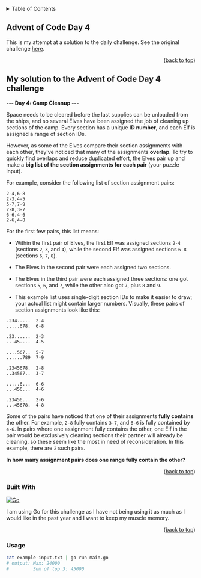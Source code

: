 <a name="readme-top"></a>

<!-- TABLE OF CONTENTS -->
<details>
  <summary>Table of Contents</summary>
  <ol>
    <li>
      <a href="#about-the-project">About The Project</a>
      <ul>
        <li><a href="#built-with">Built With</a></li>
      </ul>
    </li>
    <li><a href="#usage">Usage</a></li>
  </ol>
</details>

<!-- ABOUT THE PROJECT -->
## Advent of Code Day 4

This is my attempt at a solution to the daily challenge. See the original challenge [here][Challenge-url].

<p align="right">(<a href="#readme-top">back to top</a>)</p>

<!-- TASK DESCRIPTION -->
## My solution to the Advent of Code Day 4 challenge

**--- Day 4: Camp Cleanup ---**

Space needs to be cleared before the last supplies can be unloaded from the 
ships, and so several Elves have been assigned the job of cleaning up 
sections of the camp. Every section has a unique **ID number**, and each Elf is 
assigned a range of section IDs.

However, as some of the Elves compare their section assignments with each 
other, they've noticed that many of the assignments **overlap**. To try to 
quickly find overlaps and reduce duplicated effort, the Elves pair up and 
make a **big list of the section assignments for each pair** (your puzzle 
input).

For example, consider the following list of section assignment pairs:

```
2-4,6-8
2-3,4-5
5-7,7-9
2-8,3-7
6-6,4-6
2-6,4-8
```

For the first few pairs, this list means:

* Within the first pair of Elves, the first Elf was assigned sections 
  `2-4` (sections `2`, `3`, and `4`), while the second Elf was assigned sections 
  `6-8` (sections `6`, `7`, `8`).
* The Elves in the second pair were each assigned two sections.
* The Elves in the third pair were each assigned three sections: one got 
  sections `5`, `6`, and `7`, while the other also got `7`, plus `8` and `9`.

* This example list uses single-digit section IDs to make it easier to draw; your actual list might contain larger numbers. Visually, these pairs of section assignments look like this:

```
.234.....  2-4
.....678.  6-8

.23......  2-3
...45....  4-5

....567..  5-7
......789  7-9

.2345678.  2-8
..34567..  3-7

.....6...  6-6
...456...  4-6

.23456...  2-6
...45678.  4-8
```

Some of the pairs have noticed that one of their assignments **fully contains** 
the other. For example, `2-8` fully contains `3-7`, and `6-6` is fully contained 
by `4-6`. In pairs where one assignment fully contains the other, one Elf in 
the pair would be exclusively cleaning sections their partner will already 
be cleaning, so these seem like the most in need of reconsideration. In 
this example, there are `2` such pairs.

**In how many assignment pairs does one range fully contain the other?**

<p align="right">(<a href="#readme-top">back to top</a>)</p>

<!-- BUILT WITH -->
### Built With

[![Go][Go-shield]][Go-url]

I am using Go for this challenge as I have not being using it as much as I would like in the past year and I want to 
keep my muscle memory.

<p align="right">(<a href="#readme-top">back to top</a>)</p>

<!-- USAGE -->
### Usage

```bash
cat example-input.txt | go run main.go
# output: Max: 24000
#         Sum of top 3: 45000
```

<!-- MARKDOWN LINKS & IMAGES -->
[Challenge-url]: https://adventofcode.com/2022/day/4
[Go-shield]: https://img.shields.io/badge/go-%2300ADD8.svg?style=for-the-badge&logo=go&logoColor=white
[Go-url]: https://go.dev/